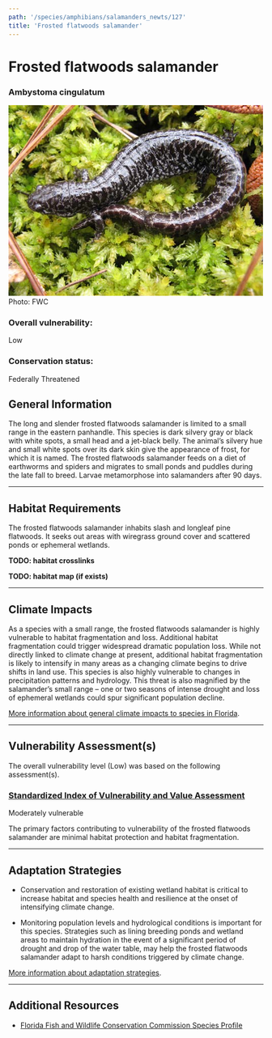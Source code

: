 ```yaml
---
path: '/species/amphibians/salamanders_newts/127'
title: 'Frosted flatwoods salamander'
---
```


# Frosted flatwoods salamander

### Ambystoma cingulatum

<div id="TopSection">

<div class="header-photo"><img src="127.jpg" alt="Photo for Frosted flatwoods salamander"/>
<figcaption>Photo: FWC</figcaption></div>

<div>

### Overall vulnerability:

<div class="vulnerability vulnerability-low">Low</div>

### Conservation status:

Federally Threatened

</div>
</div>

## General Information

The long and slender frosted flatwoods salamander is limited to a small range in the eastern panhandle.  This species is dark silvery gray or black with white spots, a small head and a jet-black belly.  The animal’s silvery hue and small white spots over its dark skin give the appearance of frost, for which it is named.  The frosted flatwoods salamander feeds on a diet of earthworms and spiders and migrates to small ponds and puddles during the late fall to breed.  Larvae metamorphose into salamanders after 90 days.

<hr />

## Habitat Requirements



The frosted flatwoods salamander inhabits slash and longleaf pine flatwoods.  It seeks out areas with wiregrass ground cover and scattered ponds or ephemeral wetlands.

**TODO: habitat crosslinks**

**TODO: habitat map (if exists)**

<hr />

## Climate Impacts

As a species with a small range, the frosted flatwoods salamander is highly vulnerable to habitat fragmentation and loss.  Additional habitat fragmentation could trigger widespread dramatic population loss.  While not directly linked to climate change at present, additional habitat fragmentation is likely to intensify in many areas as a changing climate begins to drive shifts in land use.  This species is also highly vulnerable to changes in precipitation patterns and hydrology.  This threat is also magnified by the salamander’s small range – one or two seasons of intense drought and loss of ephemeral wetlands could spur significant population decline.

[More information about general climate impacts to species in Florida](/impacts/species).



<hr />

## Vulnerability Assessment(s)

The overall vulnerability level (Low) was based on the following assessment(s).
#### 
<div class="vulnerability-header">
<h3><a href="/impacts/vulnerability/sivva/species">Standardized Index of Vulnerability and Value Assessment</a></h3>
<div class="vulnerability vulnerability-moderate">Moderately vulnerable</div>
</div> 

The primary factors contributing to vulnerability of the frosted flatwoods salamander are minimal habitat protection and habitat fragmentation.


<hr />

## Adaptation Strategies

- Conservation and restoration of existing wetland habitat is critical to increase habitat and species health and resilience at the onset of intensifying climate change.

- Monitoring population levels and hydrological conditions is important for this species.  Strategies such as lining breeding ponds and wetland areas to maintain hydration in the event of a significant period of drought and drop of the water table, may help the frosted flatwoods salamander adapt to harsh conditions triggered by climate change.

[More information about adaptation strategies](/strategies).

<hr />


## Additional Resources

- [Florida Fish and Wildlife Conservation Commission Species Profile](https://myfwc.com/wildlifehabitats/profiles/amphibians/frosted-flatwoods-salamander/)
